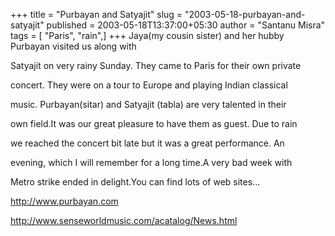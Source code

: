 +++
title = "Purbayan and Satyajit"
slug = "2003-05-18-purbayan-and-satyajit"
published = 2003-05-18T13:37:00+05:30
author = "Santanu Misra"
tags = [ "Paris", "rain",]
+++
Jaya(my cousin sister) and her hubby Purbayan visited us along with

Satyajit on very rainy Sunday. They came to Paris for their own private

concert. They were on a tour to Europe and playing Indian classical

music. Purbayan(sitar) and Satyajit (tabla) are very talented in their

own field.It was our great pleasure to have them as guest. Due to rain

we reached the concert bit late but it was a great performance. An

evening, which I will remember for a long time.A very bad week with

Metro strike ended in delight.You can find lots of web sites...



http://www.purbayan.com



http://www.senseworldmusic.com/acatalog/News.html
